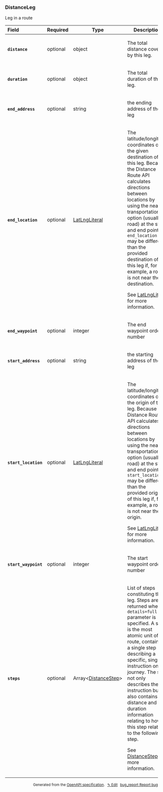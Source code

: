 <!--- This is a generated file, do not edit! -->
<!--- [START woosmap_http_schema_distanceleg] -->
<h3 class="schema-object" id="DistanceLeg">DistanceLeg</h3>

Leg in a route

| Field                                                                                                            | Required | Type                                                      | Description                                                                                                                                                                                                                                                                                                                                                                                                                                                                                                                  |
| :--------------------------------------------------------------------------------------------------------------- | -------- | --------------------------------------------------------- | ---------------------------------------------------------------------------------------------------------------------------------------------------------------------------------------------------------------------------------------------------------------------------------------------------------------------------------------------------------------------------------------------------------------------------------------------------------------------------------------------------------------------------- |
| <h4 id="DistanceLeg-distance" class="add-link schema-object-property-key"><code>distance</code></h4>             | optional | object                                                    | <div class="nonref-property-description"><p>The total distance covered by this leg.</p></div>                                                                                                                                                                                                                                                                                                                                                                                                                                |
| <h4 id="DistanceLeg-duration" class="add-link schema-object-property-key"><code>duration</code></h4>             | optional | object                                                    | <div class="nonref-property-description"><p>The total duration of this leg.</p></div>                                                                                                                                                                                                                                                                                                                                                                                                                                        |
| <h4 id="DistanceLeg-end_address" class="add-link schema-object-property-key"><code>end_address</code></h4>       | optional | string                                                    | <div class="nonref-property-description"><p>the ending address of the leg</p></div>                                                                                                                                                                                                                                                                                                                                                                                                                                          |
| <h4 id="DistanceLeg-end_location" class="add-link schema-object-property-key"><code>end_location</code></h4>     | optional | [LatLngLiteral](#LatLngLiteral "LatLngLiteral")           | <div class="ref-property-description"><p>The latitude/longitude coordinates of the given destination of this leg. Because the Distance Route API calculates directions between locations by using the nearest transportation option (usually a road) at the start and end points, <code>end_location</code> may be different than the provided destination of this leg if, for example, a road is not near the destination.</p><p>See <a href="#LatLngLiteral">LatLngLiteral</a> for more information.</div>                 |
| <h4 id="DistanceLeg-end_waypoint" class="add-link schema-object-property-key"><code>end_waypoint</code></h4>     | optional | integer                                                   | <div class="nonref-property-description"><p>The end waypoint order number</p></div>                                                                                                                                                                                                                                                                                                                                                                                                                                          |
| <h4 id="DistanceLeg-start_address" class="add-link schema-object-property-key"><code>start_address</code></h4>   | optional | string                                                    | <div class="nonref-property-description"><p>the starting address of the leg</p></div>                                                                                                                                                                                                                                                                                                                                                                                                                                        |
| <h4 id="DistanceLeg-start_location" class="add-link schema-object-property-key"><code>start_location</code></h4> | optional | [LatLngLiteral](#LatLngLiteral "LatLngLiteral")           | <div class="ref-property-description"><p>The latitude/longitude coordinates of the origin of this leg. Because the Distance Route API calculates directions between locations by using the nearest transportation option (usually a road) at the start and end points, <code>start_location</code> may be different than the provided origin of this leg if, for example, a road is not near the origin.</p><p>See <a href="#LatLngLiteral">LatLngLiteral</a> for more information.</div>                                    |
| <h4 id="DistanceLeg-start_waypoint" class="add-link schema-object-property-key"><code>start_waypoint</code></h4> | optional | integer                                                   | <div class="nonref-property-description"><p>The start waypoint order number</p></div>                                                                                                                                                                                                                                                                                                                                                                                                                                        |
| <h4 id="DistanceLeg-steps" class="add-link schema-object-property-key"><code>steps</code></h4>                   | optional | Array&lt;[DistanceStep](#DistanceStep "DistanceStep")&gt; | <div class="ref-property-description"><p>List of steps constituting the leg. Steps are returned when <code>details=full</code> parameter is specified. A step is the most atomic unit of a route, containing a single step describing a specific, single instruction on the journey. The step not only describes the instruction but also contains distance and duration information relating to how this step relates to the following step.</p><p>See <a href="#DistanceStep">DistanceStep</a> for more information.</div> |

<p style="text-align: right; font-size: smaller;">Generated from the <a data-label="openapi-github" href="https://github.com/woosmap/openapi-specification" title="Woosmap OpenAPI Specification" class="external">OpenAPI specification</a>.
<a data-label="openapi-github-woosmap-http-schema-distanceleg" data-action="edit" style="margin-left: 5px;" href="https://github.com/woosmap/openapi-specification/blob/main/specification/schemas/DistanceLeg.yml" title="Edit on GitHub">✎ Edit</a>
<a data-label="openapi-github-woosmap-http-schema-distanceleg" data-action="bug" style="margin-left: 5px;" href="https://github.com/woosmap/openapi-specification/issues/new?assignees=&labels=type%3A+bug%2C+triage+me&template=bug_report.md&title=[schemas] Bug - DistanceLeg" title="File bug for schemas on GitHub"><span class="material-icons">bug_report</span> Report bug</a>
</p>

<!--- [END woosmap_http_schema_distanceleg] -->
